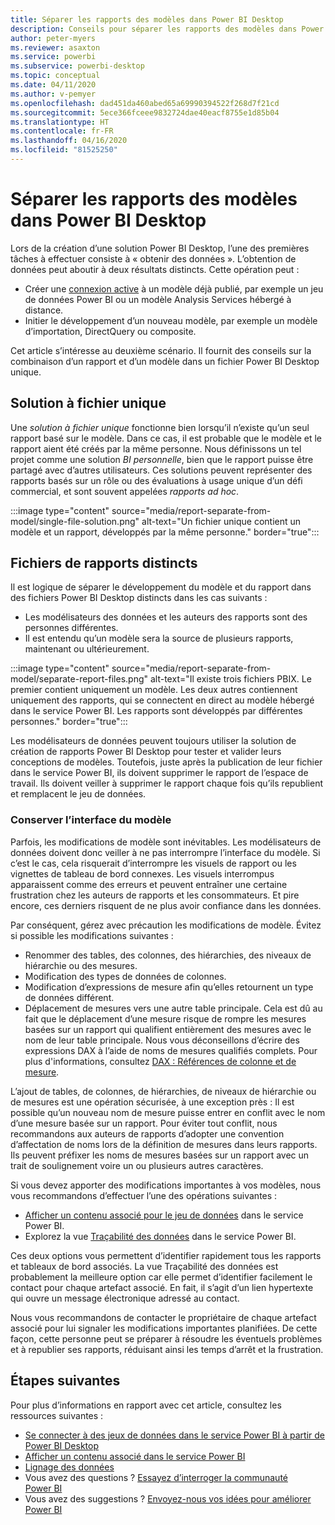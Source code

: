 ```yaml
---
title: Séparer les rapports des modèles dans Power BI Desktop
description: Conseils pour séparer les rapports des modèles dans Power BI Desktop.
author: peter-myers
ms.reviewer: asaxton
ms.service: powerbi
ms.subservice: powerbi-desktop
ms.topic: conceptual
ms.date: 04/11/2020
ms.author: v-pemyer
ms.openlocfilehash: dad451da460abed65a69990394522f268d7f21cd
ms.sourcegitcommit: 5ece366fceee9832724dae40eacf8755e1d85b04
ms.translationtype: HT
ms.contentlocale: fr-FR
ms.lasthandoff: 04/16/2020
ms.locfileid: "81525250"
---
```

# <a name="separate-reports-from-models-in-power-bi-desktop"></a>Séparer les rapports des modèles dans Power BI Desktop

Lors de la création d’une solution Power BI Desktop, l’une des premières tâches à effectuer consiste à « obtenir des données ». L’obtention de données peut aboutir à deux résultats distincts. Cette opération peut :

- Créer une [connexion active](../desktop-report-lifecycle-datasets.md) à un modèle déjà publié, par exemple un jeu de données Power BI ou un modèle Analysis Services hébergé à distance.
- Initier le développement d’un nouveau modèle, par exemple un modèle d’importation, DirectQuery ou composite.

Cet article s’intéresse au deuxième scénario. Il fournit des conseils sur la combinaison d’un rapport et d’un modèle dans un fichier Power BI Desktop unique.

## <a name="single-file-solution"></a>Solution à fichier unique

Une _solution à fichier unique_ fonctionne bien lorsqu’il n’existe qu’un seul rapport basé sur le modèle. Dans ce cas, il est probable que le modèle et le rapport aient été créés par la même personne. Nous définissons un tel projet comme une solution _BI personnelle_, bien que le rapport puisse être partagé avec d’autres utilisateurs. Ces solutions peuvent représenter des rapports basés sur un rôle ou des évaluations à usage unique d’un défi commercial, et sont souvent appelées _rapports ad hoc_.

:::image type="content" source="media/report-separate-from-model/single-file-solution.png" alt-text="Un fichier unique contient un modèle et un rapport, développés par la même personne." border="true":::

## <a name="separate-report-files"></a>Fichiers de rapports distincts

Il est logique de séparer le développement du modèle et du rapport dans des fichiers Power BI Desktop distincts dans les cas suivants :

- Les modélisateurs des données et les auteurs des rapports sont des personnes différentes.
- Il est entendu qu’un modèle sera la source de plusieurs rapports, maintenant ou ultérieurement.

:::image type="content" source="media/report-separate-from-model/separate-report-files.png" alt-text="Il existe trois fichiers PBIX. Le premier contient uniquement un modèle. Les deux autres contiennent uniquement des rapports, qui se connectent en direct au modèle hébergé dans le service Power BI. Les rapports sont développés par différentes personnes." border="true":::

Les modélisateurs de données peuvent toujours utiliser la solution de création de rapports Power BI Desktop pour tester et valider leurs conceptions de modèles. Toutefois, juste après la publication de leur fichier dans le service Power BI, ils doivent supprimer le rapport de l’espace de travail. Ils doivent veiller à supprimer le rapport chaque fois qu’ils republient et remplacent le jeu de données.

### <a name="preserve-the-model-interface"></a>Conserver l’interface du modèle

Parfois, les modifications de modèle sont inévitables. Les modélisateurs de données doivent donc veiller à ne pas interrompre l’interface du modèle. Si c’est le cas, cela risquerait d’interrompre les visuels de rapport ou les vignettes de tableau de bord connexes. Les visuels interrompus apparaissent comme des erreurs et peuvent entraîner une certaine frustration chez les auteurs de rapports et les consommateurs. Et pire encore, ces derniers risquent de ne plus avoir confiance dans les données.

Par conséquent, gérez avec précaution les modifications de modèle. Évitez si possible les modifications suivantes :

- Renommer des tables, des colonnes, des hiérarchies, des niveaux de hiérarchie ou des mesures.
- Modification des types de données de colonnes.
- Modification d’expressions de mesure afin qu’elles retournent un type de données différent.
- Déplacement de mesures vers une autre table principale. Cela est dû au fait que le déplacement d’une mesure risque de rompre les mesures basées sur un rapport qui qualifient entièrement des mesures avec le nom de leur table principale. Nous vous déconseillons d’écrire des expressions DAX à l’aide de noms de mesures qualifiés complets. Pour plus d'informations, consultez [DAX : Références de colonne et de mesure](dax-column-measure-references.md).

L’ajout de tables, de colonnes, de hiérarchies, de niveaux de hiérarchie ou de mesures est une opération sécurisée, à une exception près : Il est possible qu’un nouveau nom de mesure puisse entrer en conflit avec le nom d’une mesure basée sur un rapport. Pour éviter tout conflit, nous recommandons aux auteurs de rapports d’adopter une convention d’affectation de noms lors de la définition de mesures dans leurs rapports. Ils peuvent préfixer les noms de mesures basées sur un rapport avec un trait de soulignement voire un ou plusieurs autres caractères.

Si vous devez apporter des modifications importantes à vos modèles, nous vous recommandons d’effectuer l’une des opérations suivantes :

- [Afficher un contenu associé pour le jeu de données](../consumer/end-user-related.md#view-related-content-for-a-dataset) dans le service Power BI.
- Explorez la vue [Traçabilité des données](../collaborate-share/service-data-lineage.md) dans le service Power BI.

Ces deux options vous permettent d’identifier rapidement tous les rapports et tableaux de bord associés. La vue Traçabilité des données est probablement la meilleure option car elle permet d’identifier facilement le contact pour chaque artefact associé. En fait, il s’agit d’un lien hypertexte qui ouvre un message électronique adressé au contact.

Nous vous recommandons de contacter le propriétaire de chaque artefact associé pour lui signaler les modifications importantes planifiées. De cette façon, cette personne peut se préparer à résoudre les éventuels problèmes et à republier ses rapports, réduisant ainsi les temps d’arrêt et la frustration.

## <a name="next-steps"></a>Étapes suivantes

Pour plus d’informations en rapport avec cet article, consultez les ressources suivantes :

- [Se connecter à des jeux de données dans le service Power BI à partir de Power BI Desktop](../desktop-report-lifecycle-datasets.md)
- [Afficher un contenu associé dans le service Power BI](../consumer/end-user-related.md)
- [Lignage des données](../collaborate-share/service-data-lineage.md)
- Vous avez des questions ? [Essayez d’interroger la communauté Power BI](https://community.powerbi.com/)
- Vous avez des suggestions ? [Envoyez-nous vos idées pour améliorer Power BI](https://ideas.powerbi.com/)
